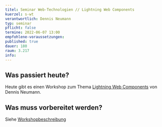 ```yaml
---
titel: Seminar Web-Technologien // Lightning Web Components
kuerzel: s-wt
verantwortlich: Dennis Neumann
typ: seminar
pflicht: false
termine: 2022-06-07 13:00
empfohlene-voraussetzungen: 
published: true
dauer: 180
raum: 3.217
info: 
---
```

## Was passiert heute?
Heute gibt es einen Workshop zum Thema [Lightning Web Components](https://th-koeln.github.io/mi-master-wtw/workshops/2022/lwc/index/) von Dennis Neumann.

## Was muss vorbereitet werden?
Siehe [Workshopbeschreibung](https://th-koeln.github.io/mi-master-wtw/workshops/2022/lwc/index/)
